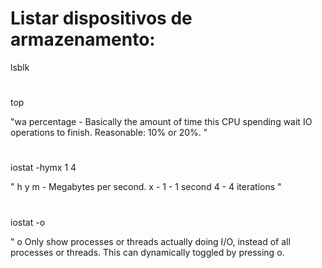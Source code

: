# Listar dispositivos de armazenamento:

lsblk

# 

top

"wa percentage - Basically the amount of time this CPU spending wait IO operations to finish.
Reasonable: 10% or 20%.
"

# 
iostat -hymx 1 4

"
h
y
m - Megabytes per second.
x -
1 - 1 second
4 - 4 iterations 
"

#
iostat -o

"
o Only show processes or threads actually doing I/O, instead of all processes or threads. This can dynamically toggled by pressing o.



